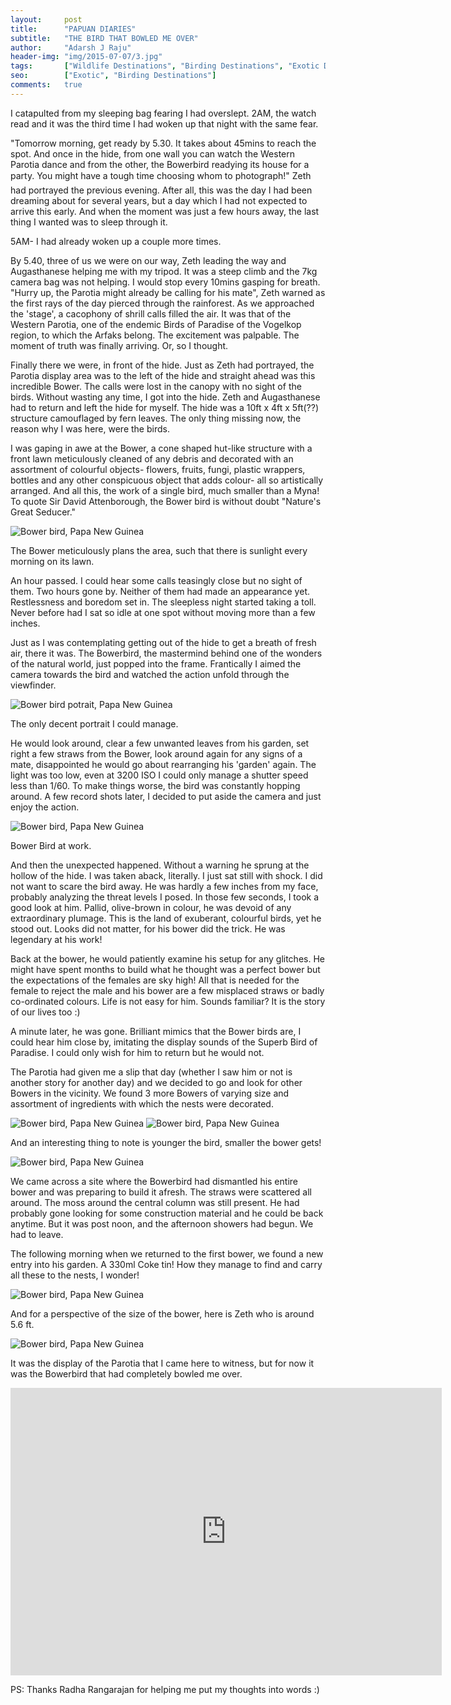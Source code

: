 ```yaml
---
layout:     post
title:      "PAPUAN DIARIES"
subtitle:   "THE BIRD THAT BOWLED ME OVER"
author:     "Adarsh J Raju"
header-img: "img/2015-07-07/3.jpg"
tags:		["Wildlife Destinations", "Birding Destinations", "Exotic Destinations"]
seo:        ["Exotic", "Birding Destinations"]
comments:   true
---
```



<p>I catapulted from my sleeping bag fearing I had overslept. 2AM, the watch read and it was the third time I had woken up that night with the same fear.</p>

<p>"Tomorrow morning, get ready by 5.30. It takes about 45mins to reach the spot. And once in the hide, from one wall you can watch the Western Parotia dance and from the other, the Bowerbird readying its house for a party. You might have a tough time choosing whom to photograph!" Zeth had portrayed the previous evening. After all, this was the day I had been dreaming about for several years, but a day which I had not expected to arrive this early. And when the moment was just a few hours away, the last thing I wanted was to sleep through it.</p>

<p>5AM- I had already woken up a couple more times.</p>

<p>By 5.40, three of us we were on our way, Zeth leading the way and Augasthanese helping me with my tripod. It was a steep climb and the 7kg camera bag was not helping. I would stop every 10mins gasping for breath. "Hurry up, the Parotia might already be calling for his mate",  Zeth warned as the first rays of the day pierced through the rainforest. As we approached the 'stage', a cacophony of shrill calls filled the air. It was that of the Western Parotia, one of the endemic Birds of Paradise of the Vogelkop region, to which the Arfaks belong. The excitement was palpable. The moment of truth was finally arriving. Or, so I thought.</p>

<p>Finally there we were, in front of the hide. Just as Zeth had portrayed, the Parotia display area was to the left of the hide and straight ahead was this incredible Bower. The calls were lost in the canopy with no sight of the birds. Without wasting any time, I got into the hide. Zeth and Augasthanese had to return and left the hide for myself. The hide was a 10ft x 4ft x 5ft(??) structure camouflaged by fern leaves. The only thing missing now, the reason why I was here, were the birds.</p>

<p>I was gaping in awe at the Bower, a cone shaped hut-like structure with a front lawn meticulously cleaned of any debris and decorated with an assortment of colourful objects- flowers, fruits, fungi, plastic wrappers, bottles and any other conspicuous object that adds colour- all so artistically arranged. And all this, the work of a single bird, much smaller than a Myna! To quote Sir David Attenborough, the Bower bird is without doubt  "Nature's Great Seducer."</p>

<img src="{{ site.baseurl}}/img/2015-07-07/1.jpg" alt="Bower bird, Papa New Guinea">
<p>The Bower meticulously plans the area, such that there is sunlight every morning on its lawn.</p>

<p>An hour passed. I could hear some calls teasingly close but no sight of them. Two hours gone by. Neither of them had made an appearance yet. Restlessness and boredom set in. The sleepless night started taking a toll. Never before had I sat so idle at one spot without moving more than a few inches.</p>

<p>Just as I was contemplating getting out of the hide to get a breath of fresh air, there it was. The Bowerbird, the mastermind behind one of the wonders of the natural world, just popped into the frame. Frantically I aimed the camera towards the bird and watched the action unfold through the viewfinder.</p>

<img src="{{ site.baseurl}}/img/2015-07-07/2.jpg" alt="Bower bird potrait, Papa New Guinea">
<p>The only decent portrait I could manage.</p>

<p>He would look around, clear a few unwanted leaves from his garden, set right a few straws from the Bower, look around again for any signs of a mate, disappointed he would go about rearranging his 'garden' again. The light was too low, even at 3200 ISO I could only manage a shutter speed less than 1/60. To make things worse, the bird was constantly hopping around. A few record shots later, I decided to put aside the camera and just enjoy the action.</p>

<img src="{{ site.baseurl}}/img/2015-07-07/3.jpg" alt="Bower bird, Papa New Guinea">
<p>Bower Bird at work.</p>

<p>And then the unexpected happened. Without a warning he sprung at the hollow of the hide. I was taken aback, literally. I just sat still with shock. I did not want to scare the bird away. He was hardly a few inches from my face, probably analyzing the threat levels I posed. In those few seconds, I took a good look at him. Pallid, olive-brown in colour, he was devoid of any extraordinary plumage. This is the land of exuberant, colourful birds, yet he stood out. Looks did not matter, for his bower did the trick. He was legendary at his work!</p>

<p>Back at the bower, he would patiently examine his setup for any glitches. He might have spent months to build what he thought was a perfect bower but the expectations of the females are sky high!  All that is needed for the female to reject the male and his bower are a few misplaced straws or badly co-ordinated colours. Life is not easy for him. Sounds familiar? It is the story of our lives too :)</p>

<p>A minute later, he was gone. Brilliant mimics that the Bower birds are, I could hear him close by, imitating the display sounds of the Superb Bird of Paradise. I could only wish for him to return but he would not.</p>

<p>The Parotia had given me a slip that day (whether I saw him or not is another story for another day) and we decided to go and look for other Bowers in the vicinity. We found 3 more Bowers of varying size and assortment of ingredients with which the nests were decorated.</p>

<img src="{{ site.baseurl}}/img/2015-07-07/4.jpg" alt="Bower bird, Papa New Guinea">
<img src="{{ site.baseurl}}/img/2015-07-07/5.jpg" alt="Bower bird, Papa New Guinea">

<p>And an interesting thing to note is younger the bird, smaller the bower gets!</p>

<img src="{{ site.baseurl}}/img/2015-07-07/6.jpg" alt="Bower bird, Papa New Guinea">

<p>We came across a site where the Bowerbird had dismantled his entire bower and was preparing to build it afresh. The straws were scattered all around. The moss around the central column was still present. He had probably gone looking for some construction material and he could be back anytime. But it was post noon, and the afternoon showers had begun. We had to leave.</p>

<p>The following morning when we returned to the first bower, we found a new entry into his garden. A 330ml Coke tin! How they manage to find and carry all these to the nests, I wonder!</p>

<img src="{{ site.baseurl}}/img/2015-07-07/7.jpg" alt="Bower bird, Papa New Guinea">

<p>And for a perspective of the size of the bower, here is Zeth who is around 5.6 ft.</p>

<img src="{{ site.baseurl}}/img/2015-07-07/8.jpg" alt="Bower bird, Papa New Guinea">

<p>It was the display of the Parotia that I came here to witness, but for now it was the Bowerbird that had completely bowled me over.</p>

<iframe width="690" height="460" src="https://www.youtube.com/embed/rvrAhWKjHuk?rel=0" frameborder="0" allowfullscreen></iframe>

<p>PS: Thanks <a href="{{ site.baseurl}}/authors/Radha Rangarajan/" style="text-decoration:none">Radha Rangarajan</a> for helping me put my thoughts into words :)</p>

